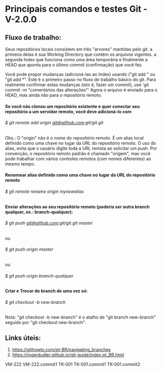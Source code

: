 # Principais comandos e testes Git - V-2.0.0

Fluxo de trabalho:
---
Seus repositórios locais consistem em três "árvores" mantidas pelo git. a primeira delas é sua Working Directory que contém os arquivos vigentes. a segunda Index que funciona como uma área temporária e finalmente a HEAD que aponta para o último commit (confirmação) que você fez.

Você pode propor mudanças (adicioná-las ao Index) usando ("git add <arquivo>" ou "git add *". Este é o primeiro passo no fluxo de trabalho básico do git. Para realmente confirmar estas mudanças (isto é, fazer um commit), use 'git commit -m "comentários das alterações"' Agora o arquivo é enviado para o HEAD, mas ainda não para o repositório remoto.

  #### Se você não clonou um repositório existente e quer conectar seu repositório a um servidor remoto, você deve adicioná-lo com
###### $ git remote add origin git@github.com:git/git.git
Obs.: O "origin" não é o nome do repositório remoto. É um alias local definido como uma chave no lugar da URL do repositório remoto. O uso do alias, evita que o usuário digite toda a URL remota ao solicitar um push. Por convenção, o repositório remoto padrão é chamado "origem", mas você pode trabalhar com vários controles remotos (com nomes diferentes) ao mesmo tempo. 
  
  #### Renomear alias definido como uma chave no lugar da URL do repositório remoto
###### $ git remote rename origin mynewalias

  #### Enviar alterações ao seu repositório remoto (poderia ser outra branch qualquer, ex.: branch-qualquer):
###### $ git push git@github.com:git/git.git master
ou
###### $ git push origin master
ou
###### $ git push origin branch-qualquer
 
  #### Criar e Trocar de branch de uma vez só:
###### $ git checkout -b new-branch
Nota: "git checkout -b new-branch" é o atalho de "git branch new-branch" seguido por "git checkout new-branch".
  
Links úteis:
--
1. https://githowto.com/pt-BR/navigating_branches  
2. https://rogerdudler.github.io/git-guide/index.pt_BR.html

VM-222
VM-222.commit1
TK-001
TK-001.commit1
TK-001.commit2
